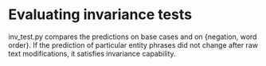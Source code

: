 # Evaluating invariance tests

inv_test.py compares the predictions on base cases and on {negation, word order}. If the prediction of particular entity phrases did not change after raw text modifications, it satisfies invariance capability.
